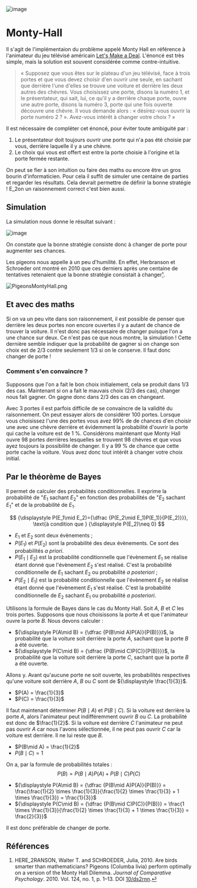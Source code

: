 ![image](python/Images/MontyHall.png)


# Monty-Hall

Il s'agit de l'implémentaion du problème appelé Monty Hall en référence à l'animateur du jeu télévisé américain [Let's Make a Deal](https://fr.wikipedia.org/wiki/Let%27s_Make_a_Deal). L'énoncé est très simple, mais la solution est souvent considérée comme contre-intuitive.  

> « Supposez que vous êtes sur le plateau d'un jeu télévisé, face à trois portes et que vous devez choisir d'en ouvrir une seule, en sachant que derrière l'une d'elles se trouve une voiture et derrière les deux autres des chèvres. Vous choisissez une porte, disons la numéro 1, et le présentateur, qui sait, lui, ce qu'il y a derrière chaque porte, ouvre une autre porte, disons la numéro 3, porte qui une fois ouverte découvre une chèvre. Il vous demande alors : « désirez-vous ouvrir la porte numéro 2 ? ». Avez-vous intérêt à changer votre choix ? »

Il est nécessaire de compléter cet énoncé, pour éviter toute ambiguité par :
1. Le présentateur doit toujours ouvrir une porte  qui n'a pas été choisie par vous, derrière laquelle il y a une chèvre.
1. Le choix qui vous est offert est entre la porte choisie à l'origine et la porte fermée restante.

On peut se fier à son intuition ou faire des maths ou encore être un gros bourin d'informaticien. Pour cela il suffit de simuler une centaine de parties et regarder les résultats. Cela devrait permettre de définir la bonne stratégie ! E_2on un raisonnement correct c'est bien aussi.

## Simulation

La simulation nous donne le résultat suivant :

![image](python/Images/ResultatsSimulation.png)


On constate que la bonne stratégie consiste donc à changer de porte pour augmenter ses chances.

Les pigeons nous appelle à un peu d'humilité. En effet, Herbranson et Schroeder ont montré en 2010 que ces derniers après une centaine de tentatives retenaient que la bonne stratégie consistait à changer<span id="a1">[¹](#1)</span>.


![PigeonsMontyHall.png](python/Images/PigeonsMontyHall.png)


## Et avec des maths

Si on va un peu vite dans son raisonnement, il est possible de penser que derrière les deux portes non encore ouvertes il y a autant de chance de trouver la voiture. Il n'est donc pas nécessaire de changer puisque l'on a une chance sur deux. Ce n'est pas ce que nous montre, la simulation ! Cette dernière semble indiquer que la probabilité de gagner si on change son choix est de 2/3 contre seulement 1/3 si on le conserve. Il faut donc changer de porte !

### Comment s'en convaincre ? 

Supposons que l'on a fait le bon choix initialement, cela se produit dans 1/3 des cas. Maintenant si on a fait le mauvais choix (2/3 des cas), changer nous fait gagner. On gagne donc dans 2/3 des cas en changeant. 

Avec 3 portes il est parfois difficile de se convaincre de la validité du raisonnement. On peut essayer alors de considérer 100 portes. Lorsque vous choisissez l'une des portes vous avez 99% de de chances d'en choisir une avec une chèvre derrière et évidemment la probabilité d'ouvrir la porte qui cache la voiture est de 1 %. Considérons maintenant que Monty Hall ouvre 98 portes derrières lesquelles se trouvent 98 chèvres et que vous ayez toujours la possibilité de changer. Il y a 99 % de chance que cette porte cache la voiture. Vous avez donc tout intérêt à changer votre choix initial.


## Par le théorème de Bayes


Il permet de calculer des probabilités conditionnelles. Il exprime la probabilité de "$E_1$ sachant $E_2$" en fonction des probabilités de "$E_2$ sachant $E_1$" et de la probabilité de $E_1$.

$$
{\displaystyle P(E_1\mid E_2)={\dfrac {P(E_2\mid E_1)P(E_1)}{P(E_2)}}}, \text{à condition que } {\displaystyle P(E_2)\neq 0}
$$

* ${\displaystyle E_1}$ et ${\displaystyle E_2}$ sont deux évènements ;
* ${\displaystyle P(E_1)}$ et ${\displaystyle P(E_2)}$ sont la probabilité des deux évènements. Ce sont des probabilités _a priori_.
* ${\displaystyle P(E_1\mid E_2)}$ est la probabilité conditionnelle que l'évènement ${\displaystyle E_1}$ se réalise étant donné que l'évènement ${\displaystyle E_2}$ s'est réalisé. C'est la probabilité conditionnelle de ${\displaystyle E_1}$ sachant ${\displaystyle E_2}$ ou probabilité _a posteriori_ ;
* ${\displaystyle P(E_2\mid E_1)}$ est la probabilité conditionnelle que l'évènement ${\displaystyle E_2}$ se réalise étant donné que l'évènement ${\displaystyle E_1}$ s'est réalisé. C'est la probabilité conditionnelle de ${\displaystyle E_2}$ sachant ${\displaystyle E_1}$ ou probabilité _a posteriori_.

Utilisons la formule de Bayes dans le cas du Monty Hall. Soit $A$, $B$ et $C$ les trois portes. Supposons que nous choisissons la porte $A$ et que l'animateur ouvre la porte $B$. Nous devons calculer :
* ${\displaystyle P(A\mid B) = {\dfrac {P(B\mid A)P(A)}{P(B)}}}$, la probabilité que la voiture soit derrière la porte $A$, sachant que la porte $B$ a été ouverte.
* ${\displaystyle P(C\mid B) = {\dfrac {P(B\mid C)P(C)}{P(B)}}}$, la probabilité que la voiture soit derrière la porte $C$, sachant que la porte $B$ a été ouverte.

Allons y. Avant qu'aucune porte ne soit ouverte, les probabilités respectives qu'une voiture soit derrière $A$, $B$ ou $C$ sont de ${\displaystyle \frac{1}{3}}$.

* $P(A) = \frac{1}{3}$
* $P(C) = \frac{1}{3}$

Il faut maintenant déterminer $P(B\mid A)$ et $P(B\mid C)$. Si la voiture est derrière la porte $A$, alors l'animateur peut indifféremment ouvrir $B$ ou $C$. La probabilité est donc de $\frac{1}{2}$. Si la voiture est derrière $C$ l'animateur ne peut pas ouvrir $A$ car nous l'avons sélectionnée, il ne peut pas ouvrir $C$ car la voiture est derrière. Il ne lui reste que $B$.
* $P(B\mid A) = \frac{1}{2}$ 
* $P(B\mid C) = 1$ 

On a, par la formule de probabilités totales :
$$
    P(B) = P(B \mid A) P(A) + P(B \mid C) P(C)
$$

* ${\displaystyle P(A\mid B) = {\dfrac {P(B\mid A)P(A)}{P(B)}} = \frac{\frac{1}{2} \times \frac{1}{3}}{\frac{1}{2} \times \frac{1}{3} + 1 \times \frac{1}{3}} = \frac{1}{3}}$
* ${\displaystyle P(C\mid B) = {\dfrac {P(B\mid C)P(C)}{P(B)}} = \frac{1 \times \frac{1}{3}}{\frac{1}{2} \times \frac{1}{3} + 1 \times \frac{1}{3}} = \frac{2}{3}}$

Il est donc préférable de changer de porte.









## Références
<span id="1"> 

1. HERE_2RANSON, Walter T. and SCHROEDER, Julia, 2010. Are birds smarter than mathematicians? Pigeons (Columba livia) perform optimally on a version of the Monty Hall Dilemma. *Journal of Comparative Psychology*. 2010. Vol. 124, no. 1, p. 1–13. DOI [10/ds2rnn](10/ds2rnn).</span>[⏎](#a1)<br>



